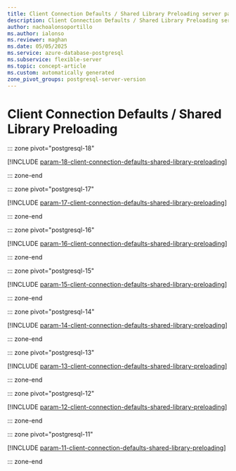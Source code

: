 ```yaml
---
title: Client Connection Defaults / Shared Library Preloading server parameters
description: Client Connection Defaults / Shared Library Preloading server parameters for Azure Database for PostgreSQL flexible server.
author: nachoalonsoportillo
ms.author: ialonso
ms.reviewer: maghan
ms.date: 05/05/2025
ms.service: azure-database-postgresql
ms.subservice: flexible-server
ms.topic: concept-article
ms.custom: automatically generated
zone_pivot_groups: postgresql-server-version
---
```

# Client Connection Defaults / Shared Library Preloading


::: zone pivot="postgresql-18"

[!INCLUDE [param-18-client-connection-defaults-shared-library-preloading](./includes/param-18-client-connection-defaults-shared-library-preloading.md)]

::: zone-end


::: zone pivot="postgresql-17"

[!INCLUDE [param-17-client-connection-defaults-shared-library-preloading](./includes/param-17-client-connection-defaults-shared-library-preloading.md)]

::: zone-end


::: zone pivot="postgresql-16"

[!INCLUDE [param-16-client-connection-defaults-shared-library-preloading](./includes/param-16-client-connection-defaults-shared-library-preloading.md)]

::: zone-end


::: zone pivot="postgresql-15"

[!INCLUDE [param-15-client-connection-defaults-shared-library-preloading](./includes/param-15-client-connection-defaults-shared-library-preloading.md)]

::: zone-end


::: zone pivot="postgresql-14"

[!INCLUDE [param-14-client-connection-defaults-shared-library-preloading](./includes/param-14-client-connection-defaults-shared-library-preloading.md)]

::: zone-end


::: zone pivot="postgresql-13"

[!INCLUDE [param-13-client-connection-defaults-shared-library-preloading](./includes/param-13-client-connection-defaults-shared-library-preloading.md)]

::: zone-end


::: zone pivot="postgresql-12"

[!INCLUDE [param-12-client-connection-defaults-shared-library-preloading](./includes/param-12-client-connection-defaults-shared-library-preloading.md)]

::: zone-end


::: zone pivot="postgresql-11"

[!INCLUDE [param-11-client-connection-defaults-shared-library-preloading](./includes/param-11-client-connection-defaults-shared-library-preloading.md)]

::: zone-end


